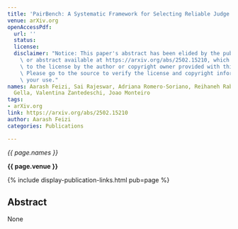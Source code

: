 ```yaml
---
title: 'PairBench: A Systematic Framework for Selecting Reliable Judge VLMs'
venue: arXiv.org
openAccessPdf:
  url: ''
  status:
  license:
  disclaimer: "Notice: This paper's abstract has been elided by the publisher. Paper\
    \ or abstract available at https://arxiv.org/abs/2502.15210, which is subject\
    \ to the license by the author or copyright owner provided with this content.\
    \ Please go to the source to verify the license and copyright information for\
    \ your use."
names: Aarash Feizi, Sai Rajeswar, Adriana Romero-Soriano, Reihaneh Rabbany, Spandana
  Gella, Valentina Zantedeschi, Joao Monteiro
tags:
- arXiv.org
link: https://arxiv.org/abs/2502.15210
author: Aarash Feizi
categories: Publications

---
```


*{{ page.names }}*

**{{ page.venue }}**

{% include display-publication-links.html pub=page %}

## Abstract

None